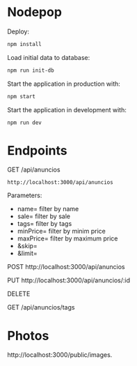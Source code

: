 # Nodepop

Deploy:
```sh
npm install
```

Load initial data to database:
```sh
npm run init-db
```

Start the application in production with:
```sh
npm start
```

Start the application in development with:
```sh
npm run dev
```

# Endpoints
GET /api/anuncios
```
http://localhost:3000/api/anuncios
```
Parameters:

- name= filter by name
- sale= filter by sale
- tags= filter by tags
- minPrice= filter by minim price
- maxPrice= filter by maximum price
- &skip= 
- &limit=


POST http://localhost:3000/api/anuncios

PUT http://localhost:3000/api/anuncios/:id

DELETE

GET /api/anuncios/tags


# Photos
http://localhost:3000/public/images.